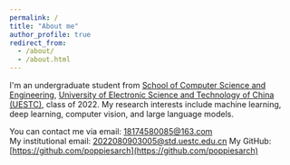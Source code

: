 ```yaml
---
permalink: /
title: "About me"
author_profile: true
redirect_from: 
  - /about/
  - /about.html
---
```


I'm an undergraduate student from [School of Computer Science and Engineering](https://www.uestc.edu.cn/), [University of Electronic Science and Technology of China (UESTC)](https://www.uestc.edu.cn/), class of 2022. My research interests include machine learning, deep learning, computer vision, and large language models.

You can contact me via email: [18174580085@163.com](mailto:18174580085@163.com)  
My institutional email: [2022080903005@std.uestc.edu.cn](mailto:2022080903005@std.uestc.edu.cn)
My GitHub: [https://github.com/poppiesarch](https://github.com/poppiesarch)

